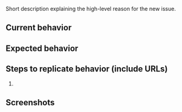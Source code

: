 Short description explaining the high-level reason for the new issue.

## Current behavior


## Expected behavior


## Steps to replicate behavior (include URLs)

1.


## Screenshots


